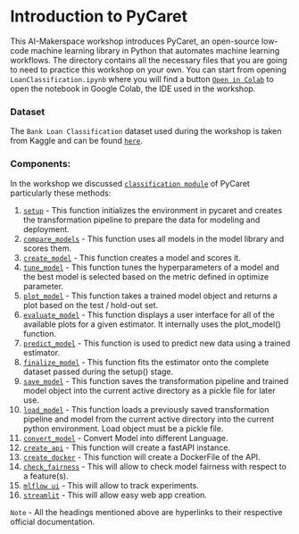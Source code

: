 # Introduction to PyCaret
This AI-Makerspace workshop introduces PyCaret, an open-source low-code machine learning library in Python that automates machine learning workflows. The directory contains all the necessary files that you are going to need to practice this workshop on your own. You can start from opening `LoanClassification.ipynb` where you will find a button <a href='https://colab.research.google.com/github/alihussainia/AI-Makerspace/blob/master/PyCaret-Classification/LoanClassification.ipynb'>`Open in Colab`</a> to open the notebook in Google Colab, the IDE used in the workshop.

### Dataset
The `Bank Loan Classification` dataset used during the workshop is taken from Kaggle and can be found <a href='https://www.kaggle.com/sriharipramod/bank-loan-classification'>`here`</a>.

### Components:
In the workshop we discussed <a href='https://pycaret.gitbook.io/docs/'>`classification module`</a> of PyCaret particularly these methods:

1. <a href='https://pycaret.gitbook.io/docs/get-started/functions/initialize#setting-up-environment'>`setup`</a> - This function initializes the environment in pycaret and creates the transformation pipeline to prepare the data for modeling and deployment.
2. <a href='https://pycaret.gitbook.io/docs/get-started/functions/train#compare_models'>`compare_models`</a> - This function uses all models in the model library and scores them.
3. <a href='https://pycaret.gitbook.io/docs/get-started/functions/train#create_model'>`create_model`</a> - This function creates a model and scores it.  
4. <a href='https://pycaret.gitbook.io/docs/get-started/functions/optimize#tune_model'>`tune_model`</a> - This function tunes the hyperparameters of a model and the best model is selected based on the metric defined in optimize parameter.
5. <a href='https://pycaret.gitbook.io/docs/get-started/functions/analyze#plot_model'>`plot_model`</a> - This function takes a trained model object and returns a plot based on the test / hold-out set.
6. <a href='https://pycaret.gitbook.io/docs/get-started/functions/analyze#evaluate_model'>`evaluate_model`</a> - This function displays a user interface for all of the available plots for a given estimator. It internally uses the plot_model() function.
7. <a href='https://pycaret.gitbook.io/docs/get-started/functions/deploy#predict_model'>`predict_model`</a> - This function is used to predict new data using a trained estimator.
8. <a href='https://pycaret.gitbook.io/docs/get-started/functions/deploy#finalize_model'>`finalize_model`</a> - This function fits the estimator onto the complete dataset passed during the setup() stage.
9. <a href='https://pycaret.gitbook.io/docs/get-started/functions/deploy#save_model'>`save_model`</a> - This function saves the transformation pipeline and trained model object into the current active directory as a pickle file for later use.
10. <a href='https://pycaret.gitbook.io/docs/get-started/functions/deploy#load_model'>`load_model`</a> - This function loads a previously saved transformation pipeline and model from the current active directory into the current python environment. Load object must be a pickle file.
11. <a href='https://pycaret.gitbook.io/docs/get-started/functions/deploy#convert_model'>`convert_model`</a> - Convert Model into different Language. 
12. <a href='https://pycaret.gitbook.io/docs/get-started/functions/deploy#create_api'>`create_api`</a> - This function will create a fastAPI instance. 
13. <a href='https://pycaret.gitbook.io/docs/get-started/functions/deploy#create_docker'>`create_docker`</a> - This function will create a DockerFile of the API. 
14. <a href='https://pycaret.gitbook.io/docs/get-started/functions/analyze#check_fairness'>`check_fairness`</a> - This will allow to check model fairness with respect to a feature(s).
15. <a href='https://www.mlflow.org/docs/latest/index.html'>`mlflow ui`</a> - This will allow to track experiments.
16. <a href='https://docs.streamlit.io/'>`streamlit`</a> - This will allow easy web app creation.

`Note` - All the headings mentioned above are hyperlinks to their respective official documentation.
